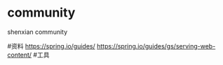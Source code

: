 # community
shenxian community

#资料
https://spring.io/guides/
https://spring.io/guides/gs/serving-web-content/
#工具
